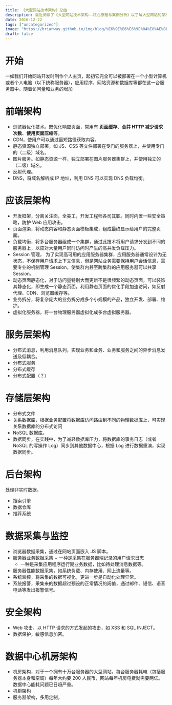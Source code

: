 ```yaml
---
title: 《大型网站技术架构》总结
description: 最近阅读了《大型网站技术架构——核心原理与案例分析》以了解大型网站的架构以及网站是如何演化，为公司发展做技术储备。
date: 2016-12-22
tags: ["uncategorized"]
image: "https://brianway.github.io/img/blog/%E6%9E%B6%E6%9E%84%E8%AE%BE%E8%AE%A1_%E5%88%86%E5%B8%83%E5%BC%8F%E6%9C%8D%E5%8A%A1.png"
draft: false
---
```


# 开始
一如我们开始网站开发时制作个人主页，起初它完全可以被部署在一个小型计算机或者个人电脑（以下统称服务器），应用程序，网站资源和数据库等都在这一台服务器中。随着访问量和业务的增加

# 前端架构
- 浏览器优化技术。既优化响应页面，常用有 **页面缓存**、**合并 HTTP 减少请求次数**、**使用页面压缩**等。
- CDN，使用户可以通过最短路径获取内容。
- 静态资源独立部署，如 JS、CSS 等文件部署在专门的服务器上，并使用专门的（二级）域名。
- 图片服务。如静态资源一样，独立部署在图片服务器集群上，并使用独立的（二级）域名。
- 反射代理。
- DNS，将域名解析成 IP 地址，利用 DNS 可以实现 DNS 负载均衡。

# 应该层架构
- 开发框架，分离关注面，全美工，开发工程师各司其职。同时内置一些安全策略，防护 Web 应用攻击。
- 页面渲染，将动态内容和静态页面模板集成，组成最终显示给用户的完整页面。
- 负载均衡，将多台服务器组成一个集群，通过此技术将用户请求分发到不同的服务器上，以应对大量用户同时访问时产生的高并发负载压力。
- Session 管理， 为了实现高可用的应用服务器集群，应用服务器通常设计为无状态，不保存用户请求上下文信息，但是网站业务需要保持用户会话信息，需要专业的机制管理 Session，使集群内甚至跨集群的应用服务器可以共享 Session。
- 动态页面静态化，对于访问量特别大而更新不是很频繁的动态页面，可以装饰其静态化，即生成一个静态页面，利用静态页面的优化手段加速访问，如反射代理、CDN、浏览器缓存等。
- 业务拆分，将复杂庞大的业务拆分成多个小规模的产品，独立开发、部署、维护。
- 虚拟化服务器，将一台物理服务器虚拟化成多台虚拟服务器。

# 服务层架构
- 分布式消息，利用消息队列，实现业务和业务、业务和服务之间的异步消息发送及低耦合。
- 分布式服务
- 分布式缓存
- 分布式配置（？）

# 存储层架构
- 分布式文件
- 关系数据库，根据业务配置将数据库访问路由到不同的物理数据库上，可实现关系数据库的分布式访问
- NoSQL 数据库。
- 数据同步，在实践中，为了减轻数据库压力，将数据库的事务日志（或者 NoSQL 的写操作 Log）同步到其他数据中心，根据 Log 进行数据重演，实现数据同步。

# 后台架构
处理非实时数据。

- 搜索引擎
- 数据仓库
- 推荐系统

# 数据采集与监控
- 浏览器数据采集，通过在网站页面嵌入 JS 脚本。
- 服务器业务数据采集
		+ 一种是采集在服务器端记录的用户请求日志
    + 一种是采集应用程序运行期业务数据，比如待处理消息数据等。
- 服务器性能数据采集，如系统负载、内存使用、网上流量等。
- 系统监控，将采集的数据可视化，更进一步是自动化处理异常。
- 系统报警，采集来的数据超过预设的正常情况的阙值，通过邮件、短信、语音电话等发出报警信号。

# 安全架构
- Web 攻击，以 HTTP 请求的方式发起的攻击，如 XSS 和 SQL INJECT。
- 数据保护，敏感信息加密。

# 数据中心机房架构
- 机房架构，对于一个拥有十万台服务器的大型网站，每台服务器耗电（包括服务器本身和空调）每年大约要 200 人民币，网站每年机房电费就需要两亿。数据中心能耗问题已日趋严重。
- 机柜架构
- 服务器架构，多用定制。